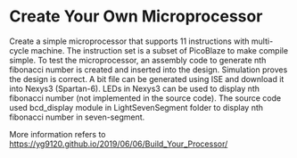 # Create Your Own Microprocessor

Create a simple microprocessor that supports 11 instructions with multi-cycle machine. The instruction set is a subset of PicoBlaze to make compile simple. To test the microprocessor, an assembly code to generate nth fibonacci number is created and inserted into the design. Simulation proves the design is correct. A bit file can be generated using ISE and download it into Nexys3 (Spartan-6). LEDs in Nexys3 can be used to display nth fibonacci number (not implemented in the source code). The source code used bcd_display module in LightSevenSegment folder to display nth fibonacci number in seven-segment. 


More information refers to https://yg9120.github.io/2019/06/06/Build_Your_Processor/
